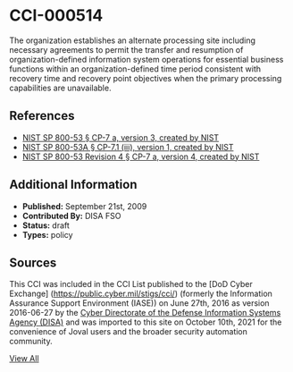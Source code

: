 # CCI-000514

The organization establishes an alternate processing site including necessary agreements to permit the transfer and resumption of organization-defined information system operations for essential business functions within an organization-defined time period consistent with recovery time and recovery point objectives when the primary processing capabilities are unavailable.

## References ##

* [NIST SP 800-53 § CP-7 a, version 3, created by NIST](http://csrc.nist.gov/publications/PubsSPs.html)
* [NIST SP 800-53A § CP-7.1 (iii), version 1, created by NIST](http://csrc.nist.gov/publications/PubsSPs.html)
* [NIST SP 800-53 Revision 4 § CP-7 a, version 4, created by NIST](http://csrc.nist.gov/publications/PubsSPs.html)


## Additional Information ##

* **Published:** September 21st, 2009
* **Contributed By:** DISA FSO
* **Status:** draft
* **Types:** policy

## Sources ##

This CCI was included in the CCI List published to the [DoD Cyber Exchange]
(https://public.cyber.mil/stigs/cci/) (formerly the Information Assurance Support Environment
(IASE)) on June 27th, 2016 as version 2016-06-27 by the [Cyber Directorate of the Defense 
Information Systems Agency (DISA)](https://public.cyber.mil/about-cyber/) and was imported to 
this site on October 10th, 2021 for the convenience of Joval users and the broader security automation community.

[View All](../README.md)
